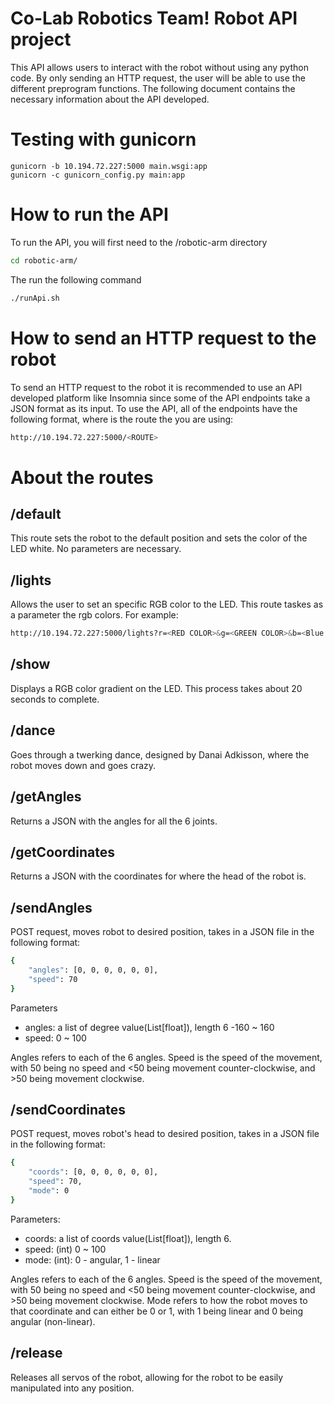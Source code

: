 # Co-Lab Robotics Team! Robot API project
This API allows users to interact with the robot without using any python code. By only sending an HTTP request, the user will be able to use the different preprogram functions. The following document contains the necessary information about the API developed.

# Testing with gunicorn 
```
gunicorn -b 10.194.72.227:5000 main.wsgi:app
gunicorn -c gunicorn_config.py main:app
```

# How to run the API
To run the API, you will first need to the /robotic-arm directory
```bash
cd robotic-arm/
```
The run the following command
```bash
./runApi.sh
```

# How to send an HTTP request to the robot
To send an HTTP request to the robot it is recommended to use an API developed platform like Insomnia since some of the API endpoints take a JSON format as its input.
To use the API, all of the endpoints have the following format, where <ROUTE> is the route the you are using:
```bash
http://10.194.72.227:5000/<ROUTE>
```  

# About the routes

## /default
This route sets the robot to the default position and sets the color of the LED white. No parameters are necessary.


## /lights
Allows the user to set an specific RGB color to the LED. This route taskes as a parameter the rgb colors. For example:
```bash
http://10.194.72.227:5000/lights?r=<RED COLOR>&g=<GREEN COLOR>&b=<Blue color>
``` 

## /show
Displays a RGB color gradient on the LED. This process takes about 20 seconds to complete. 

## /dance
Goes through a twerking dance, designed by Danai Adkisson, where the robot moves down and goes crazy. 

## /getAngles
Returns a JSON with the angles for all the 6 joints. 

## /getCoordinates
Returns a JSON with the coordinates for where the head of the robot is.

## /sendAngles
POST request, moves robot to desired position, takes in a JSON file in the following format: 
```bash
{
    "angles": [0, 0, 0, 0, 0, 0],
    "speed": 70
}
```
Parameters
* angles:  a list of degree value(List[float]), length 6 -160 ~ 160
* speed: 0 ~ 100

Angles refers to each of the 6 angles. Speed is the speed of the movement, with 50 being no speed and <50 being movement counter-clockwise, and >50 being movement clockwise. 

## /sendCoordinates
POST request, moves robot's head to desired position, takes in a JSON file in the following format: 
```bash 
{
    "coords": [0, 0, 0, 0, 0, 0],
    "speed": 70,
    "mode": 0
}
```
Parameters:
* coords: a list of coords value(List[float]), length 6.
* speed: (int) 0 ~ 100
* mode: (int): 0 - angular, 1 - linear

Angles refers to each of the 6 angles. Speed is the speed of the movement, with 50 being no speed and <50 being movement counter-clockwise, and >50 being movement clockwise. Mode refers to how the robot moves to that coordinate and can either be 0 or 1, with 1 being linear and 0 being angular (non-linear). 

## /release
Releases all servos of the robot, allowing for the robot to be easily manipulated into any position.
